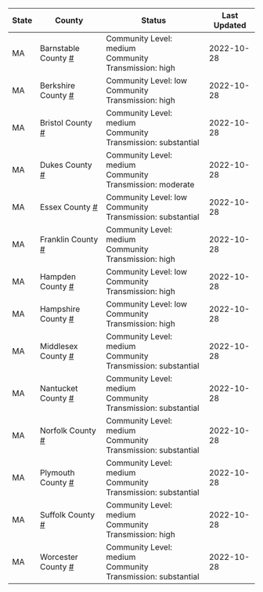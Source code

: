 State | County | Status | Last Updated
--- | --- | --- | --- 
MA | Barnstable County <a href="#barnstable_county">#</a> | <a name="barnstable_county"></a>Community Level: medium<br/>Community Transmission: high | 2022-10-28
MA | Berkshire County <a href="#berkshire_county">#</a> | <a name="berkshire_county"></a>Community Level: low<br/>Community Transmission: high | 2022-10-28
MA | Bristol County <a href="#bristol_county">#</a> | <a name="bristol_county"></a>Community Level: medium<br/>Community Transmission: substantial | 2022-10-28
MA | Dukes County <a href="#dukes_county">#</a> | <a name="dukes_county"></a>Community Level: medium<br/>Community Transmission: moderate | 2022-10-28
MA | Essex County <a href="#essex_county">#</a> | <a name="essex_county"></a>Community Level: low<br/>Community Transmission: substantial | 2022-10-28
MA | Franklin County <a href="#franklin_county">#</a> | <a name="franklin_county"></a>Community Level: medium<br/>Community Transmission: high | 2022-10-28
MA | Hampden County <a href="#hampden_county">#</a> | <a name="hampden_county"></a>Community Level: low<br/>Community Transmission: high | 2022-10-28
MA | Hampshire County <a href="#hampshire_county">#</a> | <a name="hampshire_county"></a>Community Level: low<br/>Community Transmission: high | 2022-10-28
MA | Middlesex County <a href="#middlesex_county">#</a> | <a name="middlesex_county"></a>Community Level: medium<br/>Community Transmission: substantial | 2022-10-28
MA | Nantucket County <a href="#nantucket_county">#</a> | <a name="nantucket_county"></a>Community Level: medium<br/>Community Transmission: substantial | 2022-10-28
MA | Norfolk County <a href="#norfolk_county">#</a> | <a name="norfolk_county"></a>Community Level: medium<br/>Community Transmission: substantial | 2022-10-28
MA | Plymouth County <a href="#plymouth_county">#</a> | <a name="plymouth_county"></a>Community Level: medium<br/>Community Transmission: substantial | 2022-10-28
MA | Suffolk County <a href="#suffolk_county">#</a> | <a name="suffolk_county"></a>Community Level: medium<br/>Community Transmission: high | 2022-10-28
MA | Worcester County <a href="#worcester_county">#</a> | <a name="worcester_county"></a>Community Level: medium<br/>Community Transmission: substantial | 2022-10-28
